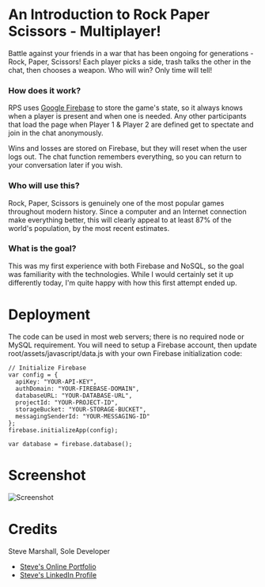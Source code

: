 # An Introduction to Rock Paper Scissors - Multiplayer!
Battle against your friends in a war that has been ongoing for generations - Rock, Paper, Scissors! Each player picks a side, trash talks the other in the chat, then chooses a weapon. Who will win? Only time will tell!

### How does it work?
RPS uses [Google Firebase](https://firebase.google.com/) to store the game's state, so it always knows when a player is present and when one is needed. Any other participants that load the page when Player 1 & Player 2 are defined get to spectate and join in the chat anonymously.

Wins and losses are stored on Firebase, but they will reset when the user logs out. The chat function remembers everything, so you can return to your conversation later if you wish.

### Who will use this?
Rock, Paper, Scissors is genuinely one of the most popular games throughout modern history. Since a computer and an Internet connection make everything better, this will clearly appeal to at least 87% of the world's population, by the most recent estimates.

### What is the goal?
This was my first experience with both Firebase and NoSQL, so the goal was familiarity with the technologies. While I would certainly set it up differently today, I'm quite happy with how this first attempt ended up.

# Deployment
The code can be used in most web servers; there is no required node or MySQL requirement. You will need to setup a Firebase account, then update root/assets/javascript/data.js with your own Firebase initialization code:

```
// Initialize Firebase
var config = {
  apiKey: "YOUR-API-KEY",
  authDomain: "YOUR-FIREBASE-DOMAIN",
  databaseURL: "YOUR-DATABASE-URL",
  projectId: "YOUR-PROJECT-ID",
  storageBucket: "YOUR-STORAGE-BUCKET",
  messagingSenderId: "YOUR-MESSAGING-ID"
};
firebase.initializeApp(config);

var database = firebase.database();
```

# Screenshot
![Screenshot](http://www.fullstacksteve.com/wp-content/uploads/2017/12/hero-rps.png)

# Credits
Steve Marshall, Sole Developer
* [Steve's Online Portfolio](http://fullstacksteve.com/)
* [Steve's LinkedIn Profile](https://www.linkedin.com/in/sonoa/)